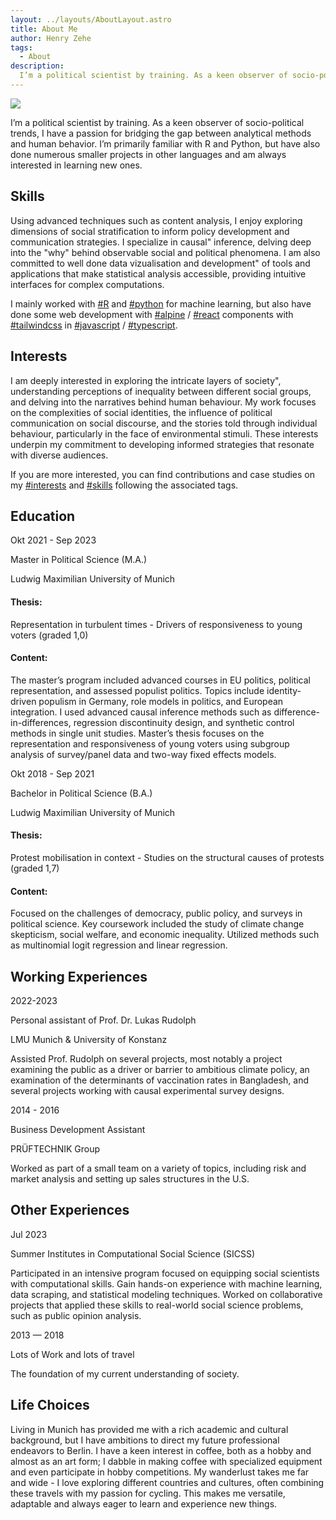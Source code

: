 ```yaml
---
layout: ../layouts/AboutLayout.astro
title: About Me
author: Henry Zehe
tags:
  - About
description:
  I’m a political scientist by training. As a keen observer of socio-political trends, I have a passion for bridging the gap between analytical methods and human behavior. I’m primarily familiar with R and Python, but have also done numerous smaller projects in other languages and am always interested in learning new ones.
---
```

<div class="flex flex-col sm:flex-row place-content-center p-0">
  <div class="flex p-2 w-[40vw]">
    <img src="/assets/author2.jpg" class="rounded-2xl ">
  </div>
  <div class="flex p-4 w-[60vw]">
    <p>I’m a political scientist by training. As a keen observer of socio-political trends, I have a passion for bridging the gap between analytical methods and human behavior. I’m primarily familiar with R and Python, but have also done numerous smaller projects in other languages and am always interested in learning new ones.</p>
  </div>
</div>

## Skills

Using advanced techniques such as content analysis, I enjoy exploring dimensions of social stratification to inform policy development and communication strategies. I specialize in causal" inference, delving deep into the "why" behind observable social and political phenomena. I am also committed to well done data vizualisation and development" of tools and applications that make statistical analysis accessible, providing intuitive interfaces for complex computations.

I mainly worked with [#R](/tags/r "R") and [#python](/tags/python "Python") for machine learning, but also have done some web development with [#alpine](/tags/alpine "alpine") / [#react](/tags/react "react") components with [#tailwindcss](/tags/tailwindcss "tailwindcss") in [#javascript](/tags/javascript "javascript") / [#typescript](/tags/typescript "typescript").

## Interests

I am deeply interested in exploring the intricate layers of society", understanding perceptions of inequality between different social groups, and delving into the narratives behind human behaviour. My work focuses on the complexities of social identities, the influence of political communication on social discourse, and the stories told through individual behaviour, particularly in the face of environmental stimuli. These interests underpin my commitment to developing informed strategies that resonate with diverse audiences.

If you are more interested, you can find contributions and case studies on my [#interests](/tags/interests "interests") and [#skills](/tags/skills "skills") following the associated tags.

<div class="flex flex-col md:flex-row">
    <h2 class="flex-none w-full text-xl md:text-2xl">Education</h2>
    <div class="flex-grow">
        <div class="flex p-1.5 text-sm">
            <div class="w-1/3 font-bold">Okt 2021 - Sep 2023</div>
            <div class="w-2/3">
                <p class="m-0 text-md font-bold ">Master in Political Science (M.A.)</p>
                <p class="m-0 italic">Ludwig Maximilian University of Munich</p>
                <h4 class="">Thesis:</h4>
                <p class="">Representation in turbulent times - Drivers of responsiveness to young voters (graded 1,0)</p>
                <h4 class="">Content:</h4>
                <p class="">The master’s program included advanced courses in EU politics, political representation, and assessed populist politics. Topics include identity-driven populism in Germany, role models in politics, and European integration. I used advanced causal inference methods such as difference-in-differences, regression discontinuity design, and synthetic control methods in single unit studies. Master’s thesis focuses on the representation and responsiveness of young voters using subgroup analysis of survey/panel data and two-way fixed effects models.</p>
            </div>
        </div>
        <div class="flex p-1.5 text-sm">
            <div class="w-1/3 font-bold">Okt 2018 - Sep 2021</div>
            <div class="w-2/3">
                <p class="m-0 text-md font-bold ">Bachelor in Political Science (B.A.)</p>
                <p class="m-0 italic">Ludwig Maximilian University of Munich</p>
                <h4 class="">Thesis:</h4>
                <p class="">Protest mobilisation in context - Studies on the structural causes of protests (graded 1,7)</p>
                <h4 class="">Content:</h4>
                <p class="">Focused on the challenges of democracy, public policy, and surveys in political science. Key coursework included the study of climate change skepticism, social welfare, and economic inequality. Utilized methods such as multinomial logit regression and linear regression.</p>
            </div>
        </div>
    </div>
</div>

<div class="flex flex-col md:flex-row">
    <h2 class="flex-none w-full text-xl md:text-2xl">Working Experiences</h2>
    <div class="flex-grow">
        <div class="flex p-1.5 text-sm">
            <div class="w-1/3 font-bold">2022-2023</div>
            <div class="w-2/3">
                <p class="m-0 text-md font-bold ">Personal assistant of Prof. Dr. Lukas Rudolph</p>
                <p class="m-0 italic">LMU Munich & University of Konstanz</p>
                <p class="">Assisted Prof. Rudolph on several projects, most notably a project examining the public as a driver or barrier to ambitious climate policy, an examination of the determinants of vaccination rates in Bangladesh, and several projects working with causal experimental survey designs.</p>
            </div>
        </div>
        <div class="flex p-1.5 text-sm">
            <div class="w-1/3 font-bold">2014 - 2016</div>
            <div class="w-2/3">
                <p class="m-0 text-md font-bold">Business Development Assistant</p>
                <p class="m-0 italic">PRÜFTECHNIK Group</p>
                <p class="">Worked as part of a small team on a variety of topics, including risk and market analysis and setting up sales structures in the U.S.</p>
            </div>
        </div>
    </div>
</div>

<div class="flex flex-col md:flex-row">
    <h2 class="flex-none w-full text-xl md:text-2xl">Other Experiences</h2>
    <div class="flex-grow">
        <div class="flex p-1.5 text-sm">
            <div class="w-1/3 font-bold">Jul 2023</div>
            <div class="w-2/3">
                <p class="m-0 text-md font-bold ">Summer Institutes in Computational Social Science (SICSS)</p>
                <p class="">Participated in an intensive program focused on equipping social scientists with computational skills. Gain hands-on experience with machine learning, data scraping, and statistical modeling techniques. Worked on collaborative projects that applied these skills to real-world social science problems, such as public opinion analysis.</p>
            </div>
        </div>
        <div class="flex p-1.5 text-sm">
            <div class="w-1/3 font-bold">2013 — 2018</div>
            <div class="w-2/3">
                <p class="m-0 text-md font-bold ">Lots of Work and lots of travel</p>
                <p class="">The foundation of my current understanding of society.</p>
            </div>
        </div>
    </div>
</div>

## Life Choices

Living in Munich has provided me with a rich academic and cultural background, but I have ambitions to direct my future professional endeavors to Berlin. I have a keen interest in coffee, both as a hobby and almost as an art form; I dabble in making coffee with specialized equipment and even participate in hobby competitions. My wanderlust takes me far and wide - I love exploring different countries and cultures, often combining these travels with my passion for cycling. This makes me versatile, adaptable and always eager to learn and experience new things.